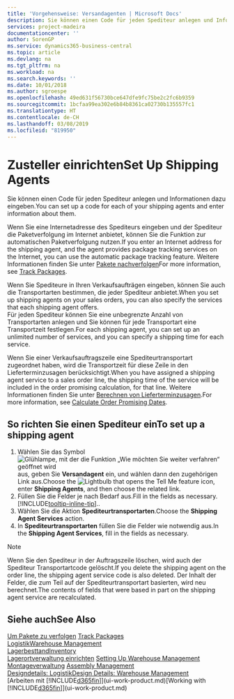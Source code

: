 ```yaml
---
title: 'Vorgehensweise: Versandagenten | Microsoft Docs'
description: Sie können einen Code für jeden Spediteur anlegen und Informationen dazu eingeben.
services: project-madeira
documentationcenter: ''
author: SorenGP
ms.service: dynamics365-business-central
ms.topic: article
ms.devlang: na
ms.tgt_pltfrm: na
ms.workload: na
ms.search.keywords: ''
ms.date: 10/01/2018
ms.author: sgroespe
ms.openlocfilehash: 49ed631f56730bce647dfe9fc75be2c2fc6b9359
ms.sourcegitcommit: 1bcfaa99ea302e6b84b8361ca02730b135557fc1
ms.translationtype: HT
ms.contentlocale: de-CH
ms.lasthandoff: 03/08/2019
ms.locfileid: "819950"
---
```

# <a name="set-up-shipping-agents"></a><span data-ttu-id="53dc1-103">Zusteller einrichten</span><span class="sxs-lookup"><span data-stu-id="53dc1-103">Set Up Shipping Agents</span></span>
<span data-ttu-id="53dc1-104">Sie können einen Code für jeden Spediteur anlegen und Informationen dazu eingeben.</span><span class="sxs-lookup"><span data-stu-id="53dc1-104">You can set up a code for each of your shipping agents and enter information about them.</span></span>  

<span data-ttu-id="53dc1-105">Wenn Sie eine Internetadresse des Spediteurs eingeben und der Spediteur die Paketverfolgung im Internet anbietet, können Sie die Funktion zur automatischen Paketverfolgung nutzen.</span><span class="sxs-lookup"><span data-stu-id="53dc1-105">If you enter an Internet address for the shipping agent, and the agent provides package tracking services on the Internet, you can use the automatic package tracking feature.</span></span> <span data-ttu-id="53dc1-106">Weitere Informationen finden Sie unter [Pakete nachverfolgen](sales-how-track-packages.md)</span><span class="sxs-lookup"><span data-stu-id="53dc1-106">For more information, see [Track Packages](sales-how-track-packages.md).</span></span>

<span data-ttu-id="53dc1-107">Wenn Sie Spediteure in Ihren Verkaufsaufträgen eingeben, können Sie auch die Transportarten bestimmen, die jeder Spediteur anbietet.</span><span class="sxs-lookup"><span data-stu-id="53dc1-107">When you set up shipping agents on your sales orders, you can also specify the services that each shipping agent offers.</span></span>  
<span data-ttu-id="53dc1-108">Für jeden Spediteur können Sie eine unbegrenzte Anzahl von Transportarten anlegen und Sie können für jede Transportart eine Transportzeit festlegen.</span><span class="sxs-lookup"><span data-stu-id="53dc1-108">For each shipping agent, you can set up an unlimited number of services, and you can specify a shipping time for each service.</span></span>  

<span data-ttu-id="53dc1-109">Wenn Sie einer Verkaufsauftragszeile eine Spediteurtransportart zugeordnet haben, wird die Transportzeit für diese Zeile in den Lieferterminzusagen berücksichtigt.</span><span class="sxs-lookup"><span data-stu-id="53dc1-109">When you have assigned a shipping agent service to a sales order line, the shipping time of the service will be included in the order promising calculation, for that line.</span></span> <span data-ttu-id="53dc1-110">Weitere Informationen finden Sie unter [Berechnen von Lieferterminzusagen](sales-how-to-calculate-order-promising-dates.md).</span><span class="sxs-lookup"><span data-stu-id="53dc1-110">For more information, see [Calculate Order Promising Dates](sales-how-to-calculate-order-promising-dates.md).</span></span>

## <a name="to-set-up-a-shipping-agent"></a><span data-ttu-id="53dc1-111">So richten Sie einen Spediteur ein</span><span class="sxs-lookup"><span data-stu-id="53dc1-111">To set up a shipping agent</span></span>  
1.  <span data-ttu-id="53dc1-112">Wählen Sie das Symbol ![Glühlampe, mit der die Funktion „Wie möchten Sie weiter verfahren“ geöffnet wird](media/ui-search/search_small.png "Wie möchten Sie weiter verfahren?") aus, geben Sie **Versandagent** ein, und wählen dann den zugehörigen Link aus.</span><span class="sxs-lookup"><span data-stu-id="53dc1-112">Choose the ![Lightbulb that opens the Tell Me feature](media/ui-search/search_small.png "Tell me what you want to do") icon, enter **Shipping Agents**, and then choose the related link.</span></span>  
2.  <span data-ttu-id="53dc1-113">Füllen Sie die Felder je nach Bedarf aus.</span><span class="sxs-lookup"><span data-stu-id="53dc1-113">Fill in the fields as necessary.</span></span> [!INCLUDE[tooltip-inline-tip](includes/tooltip-inline-tip_md.md)]<span data-ttu-id="53dc1-114">.</span><span class="sxs-lookup"><span data-stu-id="53dc1-114">.</span></span>  
3.  <span data-ttu-id="53dc1-115">Wählen Sie die Aktion **Spediteurtransportarten**.</span><span class="sxs-lookup"><span data-stu-id="53dc1-115">Choose the **Shipping Agent Services** action.</span></span>
4. <span data-ttu-id="53dc1-116">In **Spediteurtransportarten** füllen Sie die Felder wie notwendig aus.</span><span class="sxs-lookup"><span data-stu-id="53dc1-116">In the **Shipping Agent Services**, fill in the fields as necessary.</span></span>

> [!NOTE]  
>  <span data-ttu-id="53dc1-117">Wenn Sie den Spediteur in der Auftragszeile löschen, wird auch der Spediteur Transportartcode gelöscht.</span><span class="sxs-lookup"><span data-stu-id="53dc1-117">If you delete the shipping agent on the order line, the shipping agent service code is also deleted.</span></span> <span data-ttu-id="53dc1-118">Der Inhalt der Felder, die zum Teil auf der Spediteurtransportart basierten, wird neu berechnet.</span><span class="sxs-lookup"><span data-stu-id="53dc1-118">The contents of fields that were based in part on the shipping agent service are recalculated.</span></span>  

## <a name="see-also"></a><span data-ttu-id="53dc1-119">Siehe auch</span><span class="sxs-lookup"><span data-stu-id="53dc1-119">See Also</span></span>
<span data-ttu-id="53dc1-120">[Um Pakete zu verfolgen](sales-how-track-packages.md)  </span><span class="sxs-lookup"><span data-stu-id="53dc1-120">[Track Packages](sales-how-track-packages.md)  </span></span>  
[<span data-ttu-id="53dc1-121">Logistik</span><span class="sxs-lookup"><span data-stu-id="53dc1-121">Warehouse Management</span></span>](warehouse-manage-warehouse.md)  
[<span data-ttu-id="53dc1-122">Lagerbesttand</span><span class="sxs-lookup"><span data-stu-id="53dc1-122">Inventory</span></span>](inventory-manage-inventory.md)  
<span data-ttu-id="53dc1-123">[Lagerortverwaltung einrichten](warehouse-setup-warehouse.md)   </span><span class="sxs-lookup"><span data-stu-id="53dc1-123">[Setting Up Warehouse Management](warehouse-setup-warehouse.md)   </span></span>  
<span data-ttu-id="53dc1-124">[Montageverwaltung](assembly-assemble-items.md)  </span><span class="sxs-lookup"><span data-stu-id="53dc1-124">[Assembly Management](assembly-assemble-items.md)  </span></span>  
[<span data-ttu-id="53dc1-125">Designdetails: Logistik</span><span class="sxs-lookup"><span data-stu-id="53dc1-125">Design Details: Warehouse Management</span></span>](design-details-warehouse-management.md)  
<span data-ttu-id="53dc1-126">[Arbeiten mit [!INCLUDE[d365fin](includes/d365fin_md.md)]](ui-work-product.md)</span><span class="sxs-lookup"><span data-stu-id="53dc1-126">[Working with [!INCLUDE[d365fin](includes/d365fin_md.md)]](ui-work-product.md)</span></span>  
